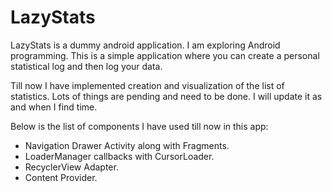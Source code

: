 # LazyStats
LazyStats is a dummy android application.
I am exploring Android programming.
This is a simple application where you can create a personal statistical log
and then log your data.

Till now I have implemented creation and visualization of the list of statistics.
Lots of things are pending and need to be done. I will update it as and when I find time.

Below is the list of components I have used till now in this app:
<ul>
<li>Navigation Drawer Activity along with Fragments.</li>
<li>LoaderManager callbacks with CursorLoader.</li>
<li>RecyclerView Adapter.</li>
<li>Content Provider.</li>
</ul>

